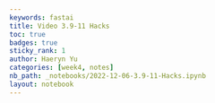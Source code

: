 ```yaml
---
keywords: fastai
title: Video 3.9-11 Hacks
toc: true 
badges: true
sticky_rank: 1
author: Haeryn Yu
categories: [week4, notes]
nb_path: _notebooks/2022-12-06-3.9-11-Hacks.ipynb
layout: notebook
---
```


<!--
#################################################
### THIS FILE WAS AUTOGENERATED! DO NOT EDIT! ###
#################################################
# file to edit: _notebooks/2022-12-06-3.9-11-Hacks.ipynb
-->

<div class="container" id="notebook-container">
        
</div>
 

